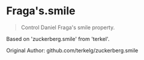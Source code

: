 # Fraga's.smile
> Control Daniel Fraga's smile property. 

Based on 'zuckerberg.smile' from 'terkel'.

Original Author: github.com/terkelg/zuckerberg.smile


